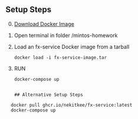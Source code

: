 ## Setup Steps
0. [Download Docker Image](https://drive.google.com/drive/folders/1ZiVKxGPWhmSvUUpCCoOzkofsZtDNd0oz?usp=sharing)

1. Open terminal in folder /mintos-homework

2. Load an fx-service Docker image from a tarball
   ```shell
   docker load -i fx-service-image.tar
   
3. RUN

   ```shell
   docker-compose up


   ## Alternative Setup Steps

 ```shell
   docker pull ghcr.io/nekitkee/fx-service:latest
   docker-compose up
